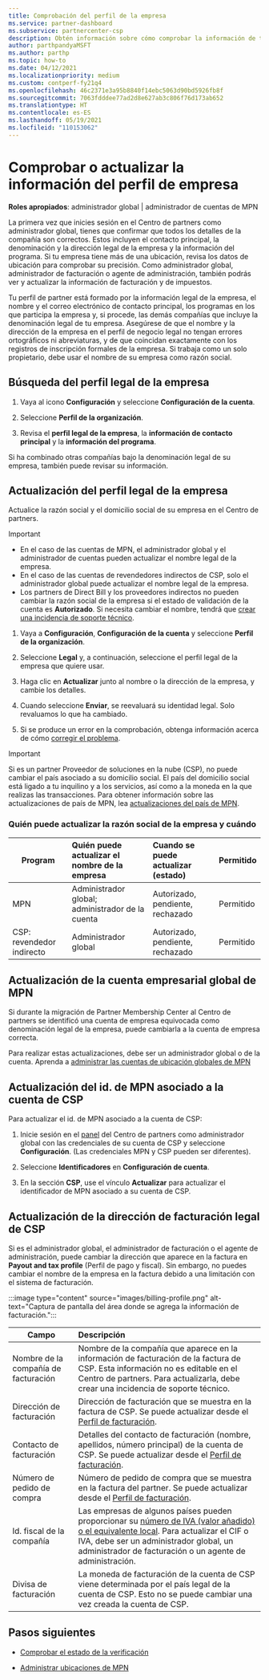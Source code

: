 ```yaml
---
title: Comprobación del perfil de la empresa
ms.service: partner-dashboard
ms.subservice: partnercenter-csp
description: Obtén información sobre cómo comprobar la información de tu empresa, como el contacto principal, la dirección y la información del programa. También puedes actualizar el domicilio legal y la dirección de facturación.
author: parthpandyaMSFT
ms.author: parthp
ms.topic: how-to
ms.date: 04/12/2021
ms.localizationpriority: medium
ms.custom: contperf-fy21q4
ms.openlocfilehash: 46c2371e3a95b8840f14ebc5063d90bd5926fb8f
ms.sourcegitcommit: 7063fdddee77ad2d8e627ab3c806f76d173ab652
ms.translationtype: HT
ms.contentlocale: es-ES
ms.lasthandoff: 05/19/2021
ms.locfileid: "110153062"
---
```

# <a name="verify-or-update-your-company-profile-information"></a>Comprobar o actualizar la información del perfil de empresa 

**Roles apropiados**: administrador global | administrador de cuentas de MPN

La primera vez que inicies sesión en el Centro de partners como administrador global, tienes que confirmar que todos los detalles de la compañía son correctos. Estos incluyen el contacto principal, la denominación y la dirección legal de la empresa y la información del programa. Si tu empresa tiene más de una ubicación, revisa los datos de ubicación para comprobar su precisión. Como administrador global, administrador de facturación o agente de administración, también podrás ver y actualizar la información de facturación y de impuestos.

Tu perfil de partner está formado por la información legal de la empresa, el nombre y el correo electrónico de contacto principal, los programas en los que participa la empresa y, si procede, las demás compañías que incluye la denominación legal de tu empresa. Asegúrese de que el nombre y la dirección de la empresa en el perfil de negocio legal no tengan errores ortográficos ni abreviaturas, y de que coincidan exactamente con los registros de inscripción formales de la empresa. Si trabaja como un solo propietario, debe usar el nombre de su empresa como razón social.


## <a name="locate-the-legal-business-profile"></a>Búsqueda del perfil legal de la empresa

1. Vaya al icono **Configuración** y seleccione **Configuración de la cuenta**.
 
1. Seleccione **Perfil de la organización**. 

2. Revisa el **perfil legal de la empresa**, la **información de contacto principal** y la **información del programa**.

Si ha combinado otras compañías bajo la denominación legal de su empresa, también puede revisar su información. 

## <a name="update-your-legal-business-profile"></a>Actualización del perfil legal de la empresa 

Actualice la razón social y el domicilio social de su empresa en el Centro de partners.

>[!Important]
>- En el caso de las cuentas de MPN, el administrador global y el administrador de cuentas pueden actualizar el nombre legal de la empresa.
>- En el caso de las cuentas de revendedores indirectos de CSP, solo el administrador global puede actualizar el nombre legal de la empresa. 
>- Los partners de Direct Bill y los proveedores indirectos no pueden cambiar la razón social de la empresa si el estado de validación de la cuenta es **Autorizado**. Si necesita cambiar el nombre, tendrá que [crear una incidencia de soporte técnico](https://partner.microsoft.com/dashboard/support/servicerequests/create?stage=2&topicid=eb74583c-61b3-2124-bffc-00920e0ae772).



1. Vaya a **Configuración**, **Configuración de la cuenta** y seleccione **Perfil de la organización**.

2. Seleccione **Legal** y, a continuación, seleccione el perfil legal de la empresa que quiere usar.

1. Haga clic en **Actualizar** junto al nombre o la dirección de la empresa, y cambie los detalles.
 
1. Cuando seleccione **Enviar**, se reevaluará su identidad legal. Solo revaluamos lo que ha cambiado.

1. Si se produce un error en la comprobación, obtenga información acerca de cómo [corregir el problema](verification-responses.md).

>[!Important]
>Si es un partner Proveedor de soluciones en la nube (CSP), no puede cambiar el país asociado a su domicilio social. El país del domicilio social está ligado a tu inquilino y a los servicios, así como a la moneda en la que realizas las transacciones. Para obtener información sobre las actualizaciones de país de MPN, lea  [actualizaciones del país de MPN](manage-locations.md#change-country-of-partner-global-account).


### <a name="who-can-update-legal-business-name-and-when"></a>Quién puede actualizar la razón social de la empresa y cuándo

|**Program**|**Quién puede actualizar el nombre de la empresa**|**Cuando se puede actualizar (estado)**|**Permitido**|
|---------------------|:-------------------------------|:------------|:-----------------|
MPN|Administrador global; administrador de la cuenta|Autorizado, pendiente, rechazado| Permitido|
|CSP: revendedor indirecto|Administrador global|Autorizado, pendiente, rechazado| Permitido|


## <a name="update-your-mpn-global-business-account"></a>Actualización de la cuenta empresarial global de MPN

Si durante la migración de Partner Membership Center al Centro de partners se identificó una cuenta de empresa equivocada como denominación legal de la empresa, puede cambiarla a la cuenta de empresa correcta.

Para realizar estas actualizaciones, debe ser un administrador global o de la cuenta. Aprenda a [administrar las cuentas de ubicación globales de MPN](manage-locations.md)


## <a name="update-your-mpn-id-associated-with-your-csp-account"></a>Actualización del id. de MPN asociado a la cuenta de CSP

Para actualizar el id. de MPN asociado a la cuenta de CSP:

1. Inicie sesión en el [panel](https://partner.microsoft.com/dashboard/home) del Centro de partners como administrador global con las credenciales de su cuenta de CSP y seleccione **Configuración**. (Las credenciales MPN y CSP pueden ser diferentes).
 
1. Seleccione **Identificadores** en **Configuración de cuenta**.

1. En la sección **CSP**, use el vínculo **Actualizar** para actualizar el identificador de MPN asociado a su cuenta de CSP. 


## <a name="update-your-csp-legal-billing-address"></a>Actualización de la dirección de facturación legal de CSP

Si es el administrador global, el administrador de facturación o el agente de administración, puede cambiar la dirección que aparece en la factura en **Payout and tax profile** (Perfil de pago y fiscal). Sin embargo, no puedes cambiar el nombre de la empresa en la factura debido a una limitación con el sistema de facturación.

:::image type="content" source="images/billing-profile.png" alt-text="Captura de pantalla del área donde se agrega la información de facturación.":::

|**Campo**  |**Descripción**|  
|---------------------|:------------------|
|Nombre de la compañía de facturación|Nombre de la compañía que aparece en la información de facturación de la factura de CSP.  Esta información no es editable en el Centro de partners.  Para actualizarla, debe crear una incidencia de soporte técnico.|
|Dirección de facturación|Dirección de facturación que se muestra en la factura de CSP. Se puede actualizar desde el [Perfil de facturación](https://partner.microsoft.com/dashboard/account/v3/accountsettings/billingprofile#commercial).|
|Contacto de facturación|Detalles del contacto de facturación (nombre, apellidos, número principal) de la cuenta de CSP.  Se puede actualizar desde el [Perfil de facturación](https://partner.microsoft.com/dashboard/account/v3/accountsettings/billingprofile#commercial).|
|Número de pedido de compra|Número de pedido de compra que se muestra en la factura del partner.  Se puede actualizar desde el [Perfil de facturación](https://partner.microsoft.com/dashboard/account/v3/accountsettings/billingprofile#commercial).|
|Id. fiscal de la compañía|Las empresas de algunos países pueden proporcionar su [número de IVA (valor añadido) o el equivalente local](./organization-tax-info.md). Para actualizar el CIF o IVA, debe ser un administrador global, un administrador de facturación o un agente de administración.|
|Divisa de facturación|La moneda de facturación de la cuenta de CSP viene determinada por el país legal de la cuenta de CSP.  Esto no se puede cambiar una vez creada la cuenta de CSP.|

## <a name="next-steps"></a>Pasos siguientes

- [Comprobar el estado de la verificación](verification-responses.md)

- [Administrar ubicaciones de MPN](manage-locations.md)